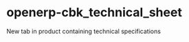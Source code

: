 openerp-cbk_technical_sheet
===========================

New tab in product containing technical specifications

